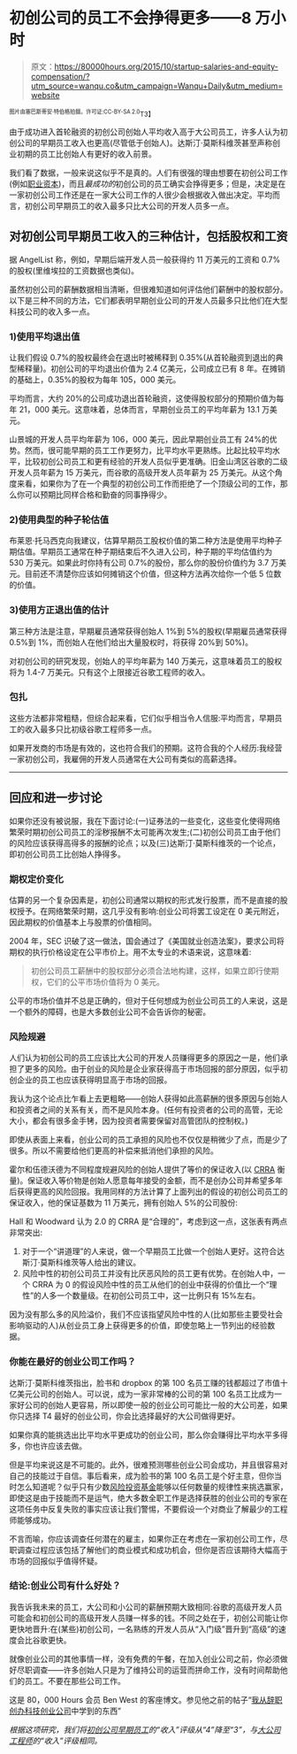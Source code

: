 # 初创公司的员工不会挣得更多——8 万小时

> 原文：<https://80000hours.org/2015/10/startup-salaries-and-equity-compensation/?utm_source=wanqu.co&utm_campaign=Wanqu+Daily&utm_medium=website>

<sub><sup>图片由塞巴斯蒂安·特伯格拍摄。许可证:CC-BY-SA 2.0</sup>T3】</sub>

由于成功进入首轮融资的初创公司创始人平均收入高于大公司员工，许多人认为初创公司的早期员工收入也更高(尽管低于创始人)。达斯汀·莫斯科维茨甚至声称创业初期的员工比创始人有更好的收入前景。

我们看了数据，一般来说这似乎不是真的。人们有很强的理由想要在初创公司工作(例如[职业资本](http://80000hours.org/career-guide/career-capital/))，而且*最成功的*初创公司的员工确实会挣得更多；但是，决定是在一家初创公司工作还是在一家大公司工作的人很少会根据收入做出决定。平均而言，初创公司早期员工的收入最多只比大公司的开发人员多一点。

## 对初创公司早期员工收入的三种估计，包括股权和工资

据 AngelList 称，例如，早期后端开发人员一般获得约 11 万美元的工资和 0.7%的股权(里维埃拉的工资数据也类似)。

虽然初创公司的薪酬数据相当清晰，但很难知道如何评估他们薪酬中的股权部分。以下是三种不同的方法，它们都表明早期创业公司的开发人员最多只比他们在大型科技公司的收入多一点。

### 1)使用平均退出值

让我们假设 0.7%的股权最终会在退出时被稀释到 0.35%(从首轮融资到退出的典型稀释量)。初创公司的平均退出价值为 2.4 亿美元，公司成立已有 8 年。在摊销的基础上，0.35%的股权为每年 105，000 美元。

平均而言，大约 20%的公司成功退出首轮融资，这使得股权部分的预期价值为每年 21，000 美元。这意味着，总体而言，早期创业员工的平均年薪为 13.1 万美元。

山景城的开发人员平均年薪为 106，000 美元，因此早期创业员工有 24%的优势。然而，很可能早期的员工工作更努力，比平均水平更熟练。比起比较平均水平，比较初创公司员工和更有经验的开发人员似乎更准确。旧金山湾区谷歌的二级开发人员年薪为 15 万美元，而谷歌的高级开发人员年薪为 25 万美元。从这个角度来看，如果你为了在一个典型的初创公司工作而拒绝了一个顶级公司的工作，那么你可以预期比同样合格和勤奋的同事挣得少。

### 2)使用典型的种子轮估值

布莱恩·托马西克向我建议，估算早期员工股权价值的第二种方法是使用平均种子期估值。早期员工通常在种子期结束后不久进入公司，种子期的平均估值约为 530 万美元。如果此时你持有公司 0.7%的股份，那么你的股份价值约为 3.7 万美元。目前还不清楚你应该如何摊销这个价值，但这种方法再次给你一个低 5 位数的价值。

### 3)使用方正退出值的估计

第三种方法是注意，早期雇员通常获得创始人 1%到 5%的股权(早期雇员通常获得 0.5%到 1%，而创始人在他们给出大量股权时，将获得 20%到 50%)。

对初创公司的研究发现，创始人的平均年薪为 140 万美元，这意味着员工的股权将为 1.4-7 万美元。只有这个上限接近谷歌工程师的收入。

### 包扎

这些方法都非常粗糙，但综合起来看，它们似乎相当令人信服:平均而言，早期员工的收入最多只比初级谷歌工程师多一点。

如果开发商的市场是有效的，这也符合我们的预期。这符合我的个人经历:我经营一家初创公司，我雇佣的开发人员通常在大公司有类似的高薪选择。

* * *

## 回应和进一步讨论

如果你还没有被说服，我在下面讨论:(一)证券法的一些变化，这些变化使得网络繁荣时期初创公司员工的淫秽报酬不太可能再次发生;(二)初创公司员工由于他们的风险应该获得高得多的报酬的论点；以及(三)达斯汀·莫斯科维茨的一个论点，即初创公司员工比创始人挣得多。

### 期权定价变化

估算的另一个复杂因素是，初创公司通常以期权的形式发行股票，而不是直接的股权授予。在网络繁荣时期，这几乎没有影响:创业公司将罢工设定在 0 美元附近，因此期权的价值基本上与股票的价值相同。

2004 年，SEC 识破了这一做法，国会通过了《美国就业创造法案》，要求公司将期权的执行价格设定在公平市价上。用不太专业的术语来说，这意味着:

> 初创公司员工薪酬中的股权部分必须合法地构建，这样，如果立即行使期权，它们的公平市场价值将为 0 美元。

公平的市场价值并不总是正确的，但对于任何想成为创业公司员工的人来说，这是一个额外的障碍，也是大多数创业公司不会告诉你的秘密。

### 风险规避

人们认为初创公司的员工应该比大公司的开发人员赚得更多的原因之一是，他们承担了更多的风险。由于创业的风险是企业家获得高于市场回报的部分原因，似乎初创企业的员工也应该获得明显高于市场的回报。

我认为这个论点比乍看上去更粗略——创始人获得如此高薪酬的很多原因与创始人和投资者之间的关系有关，而不是风险本身。(任何有投资者的公司的高管，无论大小，都会有很多金手铐，因为投资者需要保留对高管团队的控制权。)

即使从表面上来看，创业公司的员工承担的风险也不仅仅是稍微少了点，而是少了很多。所以不需要给他们更高的补偿来抵消他们承担的风险。

霍尔和伍德沃德为不同程度规避风险的创始人提供了等价的保证收入(以 [CRRA](https://en.wikipedia.org/wiki/Risk_aversion#Relative_risk_aversion) 衡量)。保证收入等价物是创始人愿意每年接受的金额，而不是创办公司并希望多年后获得更高的风险回报。我用同样的方法计算了上面列出的假设的初创公司员工的保证收入，他的保证基数为 11 万美元，拥有创始人 5%的公司股份:

Hall 和 Woodward 认为 2.0 的 CRRA 是“合理的”，考虑到这一点，这张表有两点非常突出:

1.  对于一个“讲道理”的人来说，做一个早期员工比做一个创始人更好。这符合达斯汀·莫斯科维茨等人给出的建议。
2.  风险中性的初创公司员工并没有比厌恶风险的员工更有优势。在创始人中，一个 CRRA 为 0 的假设风险中性的员工从他们的创业中获得的价值比一个“理性”的人多一个数量级。在初创公司员工中，这一比例只有 15%左右。

因为没有那么多的风险溢价，我们不应该指望风险中性的人(比如那些主要受社会影响驱动的人)从创业员工身上获得更多的价值，即使忽略上一节列出的经验数据。

### 你能在最好的创业公司工作吗？

达斯汀·莫斯科维茨指出，脸书和 dropbox 的第 100 名员工赚的钱都超过了市值十亿美元公司的创始人。可以说，成为一家非常棒的公司的第 100 名员工比成为一家好公司的创始人更容易，所以即使一般的创业公司可能比一般的大公司差，如果你只选择 T4 最好的创业公司，你会比选择最好的大公司做得更好。

如果你真的能挑选出比平均水平更成功的创业公司，那么你会赚得比平均水平多得多，你也许应该去做。

但是平均来说这是不可能的。此外，很难预测哪些创业公司会成功，并且很容易对自己的技能过于自信。事后看来，成为脸书的第 100 名员工是个好主意，但你当时怎么知道呢？似乎只有少数[风险投资基金](http://blogs.reuters.com/felix-salmon/2012/05/07/how-venture-capital-is-broken/)能够以任何数量的规律性来挑选赢家，即使这是由于技能而不是运气，绝大多数全职工作是选择获胜的创业公司的专家在这项任务中反复失败的事实应该让我们警惕，不要假设一个对商业了解最少的工程师能够成功。

不言而喻，你应该调查任何潜在的雇主，如果你正在考虑在一家初创公司工作，尽职调查过程应该包括了解他们的商业模式和成功机会，但你是否应该期待大幅高于市场的回报似乎值得怀疑。

### 结论:创业公司有什么好处？

我告诉我未来的员工，大公司和小公司的薪酬预期大致相同:谷歌的高级开发人员可能会和初创公司的高级开发人员赚一样多的钱。不同之处在于，初创公司能让你更快地晋升:在(某些)初创公司，一名熟练的开发人员从“入门级”晋升到“高级”的速度会比谷歌更快。

就像创业公司的其他事情一样，没有免费的午餐，在加入创业公司之前，你必须做好尽职调查——许多创始人只是为了维持公司的运营而拼命工作，没有时间帮助他们的员工。不要在那些公司工作。

这是 80，000 Hours 会员 Ben West 的客座博文。参见他之前的帖子“[我从辞职创办科技创业公司](https://80000hours.org/2014/10/what-i-learned-quitting-my-job-to-found-a-tech-startup/)中学到的东西”

*根据这项研究，我们将[初创公司早期员工](https://80000hours.org/career-reviews/startup-early-employee/)的“收入”评级从“4”降至“3”，与[大公司工程师](https://80000hours.org/career-reviews/software-engineering/)的“收入”评级相同。*